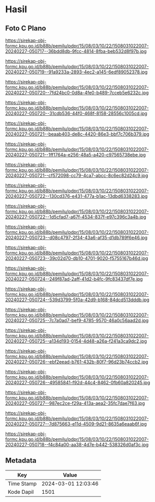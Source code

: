 # Hasil

## Foto C Plano

https://sirekap-obj-formc.kpu.go.id/b88b/pemilu/pdpr/15/08/03/10/22/1508031022007-20240227-050717--36bdd8db-9fcc-4814-8fba-beb532d8f97b.jpg

https://sirekap-obj-formc.kpu.go.id/b88b/pemilu/pdpr/15/08/03/10/22/1508031022007-20240227-050719--91a9233a-2893-4ec2-a145-6edf89052378.jpg

https://sirekap-obj-formc.kpu.go.id/b88b/pemilu/pdpr/15/08/03/10/22/1508031022007-20240227-050720--7fd24bc0-0d8a-4fe0-b489-7cceb5e6232c.jpg

https://sirekap-obj-formc.kpu.go.id/b88b/pemilu/pdpr/15/08/03/10/22/1508031022007-20240227-050720--31cdb536-44f0-468f-8158-28556c1005cd.jpg

https://sirekap-obj-formc.kpu.go.id/b88b/pemilu/pdpr/15/08/03/10/22/1508031022007-20240227-050721--beaab403-de8c-4420-86e3-bbf7c706b379.jpg

https://sirekap-obj-formc.kpu.go.id/b88b/pemilu/pdpr/15/08/03/10/22/1508031022007-20240227-050721--1ff1764a-e256-48a5-a420-c97565738ebe.jpg

https://sirekap-obj-formc.kpu.go.id/b88b/pemilu/pdpr/15/08/03/10/22/1508031022007-20240227-050721--cf572098-cc79-4ca7-abcc-8c6ec82d24c9.jpg

https://sirekap-obj-formc.kpu.go.id/b88b/pemilu/pdpr/15/08/03/10/22/1508031022007-20240227-050722--130cd376-e431-477a-b1ac-13dbd6338283.jpg

https://sirekap-obj-formc.kpu.go.id/b88b/pemilu/pdpr/15/08/03/10/22/1508031022007-20240227-050722--1d5cfad7-a67f-4534-837f-e97c396c3a4b.jpg

https://sirekap-obj-formc.kpu.go.id/b88b/pemilu/pdpr/15/08/03/10/22/1508031022007-20240227-050723--d08c4797-2f34-43a6-af35-d1db789f6e46.jpg

https://sirekap-obj-formc.kpu.go.id/b88b/pemilu/pdpr/15/08/03/10/22/1508031022007-20240227-050723--39c02d70-db10-4701-9020-f5755167b46d.jpg

https://sirekap-obj-formc.kpu.go.id/b88b/pemilu/pdpr/15/08/03/10/22/1508031022007-20240227-050724--249f87ad-2aff-41d2-b4fc-9fc83437df7e.jpg

https://sirekap-obj-formc.kpu.go.id/b88b/pemilu/pdpr/15/08/03/10/22/1508031022007-20240227-050724--539d3799-5f0a-42d9-b168-84dcd513dddb.jpg

https://sirekap-obj-formc.kpu.go.id/b88b/pemilu/pdpr/15/08/03/10/22/1508031022007-20240227-050725--7c7a0ad7-bef9-4785-9570-46a0c56aad2d.jpg

https://sirekap-obj-formc.kpu.go.id/b88b/pemilu/pdpr/15/08/03/10/22/1508031022007-20240227-050725--a134d193-0154-4d48-a26a-f241a3ca9dc2.jpg

https://sirekap-obj-formc.kpu.go.id/b88b/pemilu/pdpr/15/08/03/10/22/1508031022007-20240227-050726--ebf2eead-b761-432b-80f7-96d23b74ccb2.jpg

https://sirekap-obj-formc.kpu.go.id/b88b/pemilu/pdpr/15/08/03/10/22/1508031022007-20240227-050726--49585841-f92d-44c4-8462-0fb60a820245.jpg

https://sirekap-obj-formc.kpu.go.id/b88b/pemilu/pdpr/15/08/03/10/22/1508031022007-20240227-050727--987ec2ce-f29a-413a-aea2-35fc7dae7f63.jpg

https://sirekap-obj-formc.kpu.go.id/b88b/pemilu/pdpr/15/08/03/10/22/1508031022007-20240227-050727--7d875663-e11d-4509-9d21-8635a6eaab6f.jpg

https://sirekap-obj-formc.kpu.go.id/b88b/pemilu/pdpr/15/08/03/10/22/1508031022007-20240227-050718--f4c84a00-aa38-4d7e-b442-538326d0af3c.jpg


## Metadata

| Key        | Value               |
| ---------- | ------------------- |
| Time Stamp | 2024-03-01 12:03:46 |
| Kode Dapil | 1501                |



